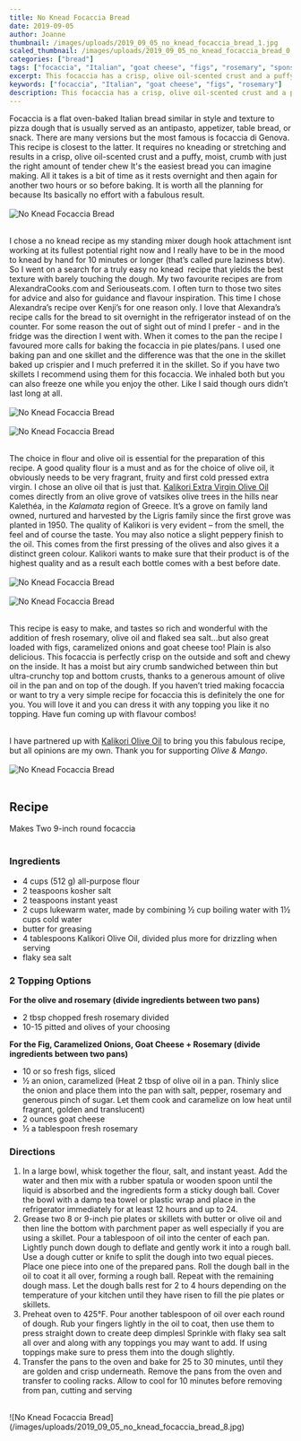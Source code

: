 ```yaml
---
title: No Knead Focaccia Bread
date: 2019-09-05
author: Joanne
thumbnail: /images/uploads/2019_09_05_no_knead_focaccia_bread_1.jpg
scaled_thumbnail: /images/uploads/2019_09_05_no_knead_focaccia_bread_0.jpg
categories: ["bread"]
tags: ["focaccia", "Italian", "goat cheese", "figs", "rosemary", "sponsored"]
excerpt: This focaccia has a crisp, olive oil-scented crust and a puffy, moist crumb
keywords: ["focaccia", "Italian", "goat cheese", "figs", "rosemary"]
description: This focaccia has a crisp, olive oil-scented crust and a puffy, moist crumb
---
```


Focaccia is a flat oven-baked Italian bread similar in style and texture to pizza dough that is usually served as an antipasto, appetizer, table bread, or snack. There are many versions but the most famous is focaccia di Genova. This recipe is closest to the latter. It requires no kneading or stretching and results in a crisp, olive oil-scented crust and a puffy, moist, crumb with just the right amount of tender chew It's the easiest bread you can imagine making. All it takes is a bit of time as it rests overnight and then again for another two hours or so before baking. It is worth all the planning for because Its basically no effort with a fabulous result. 
</br>
</br>
![No Knead Focaccia Bread](/images/uploads/2019_09_05_no_knead_focaccia_bread_2.jpg)
</br>
</br>

I chose a no knead recipe as my standing mixer dough hook attachment isnt working at its fullest potential right now and I really have to be in the mood to knead by hand for 10 minutes or longer (that’s called pure laziness btw). So I went on a search for a truly easy no knead  recipe that yields the best texture with barely touching the dough. My two favourite recipes are from AlexandraCooks.com and Seriouseats.com. I often turn to those two sites for advice and also for guidance and flavour inspiration. This time I chose Alexandra’s recipe over Kenji’s for one reason only. I love that Alexandra’s recipe calls for the bread to sit overnight in the refrigerator instead of on the counter. For some reason the out of sight out of mind I prefer - and in the fridge was the direction I went with. When it comes to the pan the recipe I favoured more calls for baking the focaccia in pie plates/pans. I used one baking pan and one skillet and the difference was that the one in the skillet baked up crispier and I much preferred it in the skillet. So if you have two skillets I recommend using them for this focaccia. We inhaled both but you can also freeze one while you enjoy the other. Like I said though ours didn’t last long at all. 
</br>
</br>
![No Knead Focaccia Bread](/images/uploads/2019_09_05_no_knead_focaccia_bread_3.jpg)
</br>
</br>
![No Knead Focaccia Bread](/images/uploads/2019_09_05_no_knead_focaccia_bread_4.jpg)
</br>
</br>

The choice in flour and olive oil is essential for the preparation of this recipe. A good quality flour is a must and as for the choice of olive oil, it obviously needs to be very fragrant, fruity and first cold pressed extra virgin. I chose an olive oil that is just that. <span class="highlight"><a rel="nofollow" href="http://kalikori.com">Kalikori Extra Virgin Olive Oil</a></span> comes directly from an olive grove of vatsikes olive trees in the hills near Kalethéa, in the _Kalamata_ region of Greece. It’s a grove on family land owned, nurtured and harvested by the Ligris family since the first grove was planted in 1950.
The quality of Kalikori is very evident – from the smell, the feel and of course the taste. You may also notice a slight peppery finish to the oil. This comes from the first pressing of the olives and also gives it a distinct green colour. Kalikori wants to make sure that their product is of the highest quality and as a result each bottle comes with a best before date. 
</br>
</br>
![No Knead Focaccia Bread](/images/uploads/2019_09_05_no_knead_focaccia_bread_5.jpg)
</br>
</br>
![No Knead Focaccia Bread](/images/uploads/2019_09_05_no_knead_focaccia_bread_6.jpg)
</br>
</br>

This recipe is easy to make, and tastes so rich and wonderful with the addition of fresh rosemary, olive oil and flaked sea salt...but also great loaded with figs, caramelized onions and goat cheese too! Plain is also delicious. This focaccia is perfectly crisp on the outside and soft and chewy on the inside. It has a moist but airy crumb sandwiched between thin but ultra-crunchy top and bottom crusts, thanks to a generous amount of olive oil in the pan and on top of the dough. If you haven’t tried making focaccia or want to try a very simple recipe for focaccia this is definitely the one for you. You will love it and you can dress it with any topping you like it no topping. Have fun coming up with flavour combos!
</br>
</br>

I have partnered up with <span class="highlight"><a rel="nofollow" href="http://kalikori.com">Kalikori Olive Oil</a></span> to bring you this fabulous recipe, but all opinions are my own. Thank you for supporting _Olive & Mango_.
</br>
</br>
![No Knead Focaccia Bread](/images/uploads/2019_09_05_no_knead_focaccia_bread_7.jpg)
</br>
</br>

## Recipe
Makes Two 9-inch round focaccia
</br>
</br>

### Ingredients

* <span itemprop="ingredients">4 cups (512 g) all-purpose flour</span>
* <span itemprop="ingredients">2 teaspoons kosher salt</span>
* <span itemprop="ingredients">2 teaspoons instant yeast</span>
* <span itemprop="ingredients">2 cups lukewarm water, made by combining &frac12; cup boiling water with 1&frac12; cups cold water</span>
* <span itemprop="ingredients">butter for greasing</span>
* <span itemprop="ingredients">4 tablespoons Kalikori Olive Oil, divided plus more for drizzling when serving</span>
* <span itemprop="ingredients">flaky sea salt</span>

### 2 Topping Options

__For the olive and rosemary (divide ingredients between two pans)__

* <span itemprop="ingredients">2 tbsp chopped fresh rosemary divided</span>
* <span itemprop="ingredients">10-15 pitted and olives of your choosing </span>

__For the Fig, Caramelized Onions, Goat Cheese + Rosemary (divide ingredients between two pans)__

* <span itemprop="ingredients">10 or so fresh figs, sliced</span>
* <span itemprop="ingredients">&frac12; an onion, caramelized (Heat 2 tbsp of olive oil in a pan. Thinly slice the onion and place them into the pan with salt, pepper, rosemary and generous pinch of sugar. Let them cook and caramelize on low heat until fragrant, golden and translucent)</span>
* <span itemprop="ingredients">2 ounces goat cheese</span>
* <span itemprop="ingredients">&frac12; a tablespoon fresh rosemary</span>

### Directions

1. In a large bowl, whisk together the flour, salt, and instant yeast. Add the water and then mix with a rubber spatula or wooden spoon until the liquid is absorbed and the ingredients form a sticky dough ball. Cover the bowl with a damp tea towel or plastic wrap and place in the refrigerator immediately for at least 12 hours and up to 24. 
2. Grease two 8 or 9-inch pie plates or skillets with butter or olive oil and then line the bottom with parchment paper as well especially if you are using a skillet. Pour a tablespoon of oil into the center of each pan. Lightly punch down dough to deflate and gently work it into a rough ball. Use a dough cutter or knife to split the dough into two equal pieces. Place one piece into one of the prepared pans. Roll the dough ball in the oil to coat it all over, forming a rough ball. Repeat with the remaining dough mass. Let the dough balls rest for 2 to 4 hours depending on the temperature of your kitchen until they have risen to fill the pie plates or skillets. 
3. Preheat oven to 425°F. Pour another tablespoon of oil over each round of dough. Rub your fingers lightly in the oil to coat, then use them to press straight down to create deep dimplesl Sprinkle with flaky sea salt all over and along with any toppings you may want to add. If using toppings make sure to press them into the dough slightly. 
4. Transfer the pans to the oven and bake for 25 to 30 minutes, until they  are golden and crisp underneath. Remove the pans from the oven and transfer to cooling racks. Allow to cool for 10 minutes before removing from pan, cutting and serving

</br>
![No Knead Focaccia Bread](/images/uploads/2019_09_05_no_knead_focaccia_bread_8.jpg)